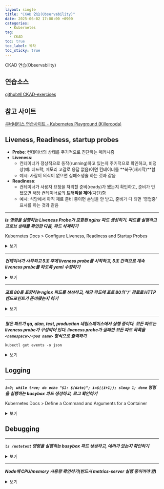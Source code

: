 ```yaml
---
layout: single
title: "CKAD 연습(Observability)"
date: 2025-06-02 17:00:00 +0900
categories:
  - Kubernetes
tag:
  - CKAD
toc: true
toc_label: 목차
toc_sticky: true
---
```


CKAD 연습(Observability)

## 연습소스

[github에 CKAD-exercises](https://github.com/dgkanatsios/CKAD-exercises)

## 참고 사이트

[쿠버네티스 연습사이트 - Kubernetes Playground (Killercoda)](https://killercoda.com/playgrounds/scenario/kubernetes)

## Liveness, Readiness, startup probes

- **Probe**: 컨테이너의 상태를 주기적으로 진단하는 매커니즘
- **Liveness**: 
  - 컨테이너가 정상적으로 동작(running)하고 있는지 주기적으로 확인하고, 비정상(예: 데드락, 메모리 고갈로 응답 없음)이면 컨테이너를 **복구(재시작)**함
  - 예시: 사람이 의식이 없으면 심폐소생술 하는 것과 같음
- **Readiness**: 
  - 컨테이너가 사용자 요청을 처리할 준비(ready)가 됐는지 확인하고, 준비가 안 됐으면 해당 컨테이너로의 **트래픽을 제어**(차단)함
  - 예시: 식당에서 아직 재료 준비 중이면 손님을 안 받고, 준비가 다 되면 '영업중' 표시를 하는 것과 같음

---

__*ls 명령을 실행하는 Liveness Probe가 포함된 nginx 파드 생성하기. 파드를 실행하고 프로브 상태를 확인한 다음, 파드 삭제하기*__

Kubernetes Docs > Configure Liveness, Readiness and Startup Probes

<details><summary>보기</summary>

{% highlight yaml %}
apiVersion: v1
kind: Pod
metadata:
  name: nginx
spec:
  containers:
  - name: nginx
    image: nginx
    livenessProbe:
      exec:
        command:
        - ls
{% endhighlight %}

{% highlight bash %}
kubectl describe pod nginx | grep -i liveness
kubectl delete pod nginx
{% endhighlight %}

</details>
<p></p>

---

__*컨테이너가 시작되고 5초 후에 liveness probe를 시작하고, 5초 간격으로 계속 liveness probe를 하도록 yaml 수정하기*__

<details><summary>보기</summary>

{% highlight yaml %}
apiVersion: v1
kind: Pod
metadata:
  name: nginx
spec:
  containers:
  - name: nginx
    image: nginx
    livenessProbe:
      exec:
        command:
        - ls
      initialDelaySeconds: 5 # 5초 후부터 헬스체크 시작
      periodSeconds: 5 # 5초 간격으로 헬스체크
{% endhighlight %}

</details>
<p></p>

---

__*포트 80을 포함하는 nginx 파드를 생성하고, 해당 파드에 포트 80의 '/' 경로로 HTTP 엔드포인트가 준비됐는지 하기*__

<details><summary>보기</summary>

{% highlight yaml %}
apiVersion: v1
kind: Pod
metadata:
  name: nginx
spec:
  containers:
  - name: nginx
    image: nginx
    ports:
    - containerPort: 80
    readinessProbe:
      httpGet:
        path: /
        port: 80
{% endhighlight %}

</details>
<p></p>

---

__*많은 파드가 qa, alan, test, production 네임스페이스에서 실행 중이다. 모든 파드는 liveness probe가 구성되어 있다. liveness probe가 실패한 모든 파드 목록을 `<namespace>/<pod name>` 형식으로 출력하기*__

`kubectl get events -o json`

<details><summary>보기</summary>

{% highlight bash %}
kubectl get events -o json | jq -r '.items[] | select(.message | contains("Liveness probe failed")).involvedObject | .namespace + "/" + .name'
{% endhighlight %}

</details>
<p></p>

## Logging

---

__*`i=0; while true; do echo "$1: $(date)"; i=$((i+1)); sleep 1; done` 명령을 실행하는 busybox 파드 생성하고, 로그 확인하기*__

Kubernetes Docs > Define a Command and Arguments for a Container

<details><summary>보기</summary>

{% highlight yaml %}
apiVersion: v1
kind: Pod
metadata:
  name: command-demo
  labels:
    purpose: demonstrate-command
spec:
  containers:
  - name: command-demo-container
    image: busybox
    command: ["/bin/sh", "-c"]
    args: ["i=0; while true; do echo '$1: $(date)'; i=$((i+1)); sleep 1; done"]
  restartPolicy: OnFailure
{% endhighlight %}

{% highlight bash %}
kubectl logs pod/command-demo
{% endhighlight %}

</details>
<p></p>

## Debugging

---

__*`ls /notetext` 명령을 실행하는 busybox 파드 생성하고, 에러가 있는지 확인하기*__

<details><summary>보기</summary>

{% highlight bash %}
apiVersion: v1
kind: Pod
metadata:
  name: command-demo
  labels:
    purpose: demonstrate-command
spec:
  containers:
  - name: command-demo-container
    image: busybox
    command: ["/bin/sh", "-c"]
    args: ["ls /notetext"]
  restartPolicy: OnFailure
{% endhighlight %}

{% highlight bash %}
kubectl events --for pod/command-demo
kubectl logs pods/command-demo
{% endhighlight %}

</details>
<p></p>

---

__*Node에 CPU/memory 사용량 확인하기(반드시 metrics-server 실행 중이어야 함)*__

<details><summary>보기</summary>

{% highlight bash %}
kubectl top nodes
{% endhighlight %}

</details>
<p></p>
